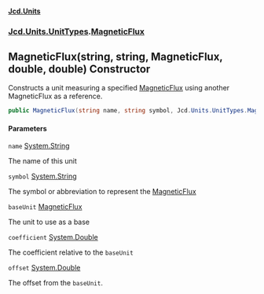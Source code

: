 #### [Jcd.Units](index.md 'index')
### [Jcd.Units.UnitTypes](Jcd.Units.UnitTypes.md 'Jcd.Units.UnitTypes').[MagneticFlux](Jcd.Units.UnitTypes.MagneticFlux.md 'Jcd.Units.UnitTypes.MagneticFlux')

## MagneticFlux(string, string, MagneticFlux, double, double) Constructor

Constructs a unit measuring a specified [MagneticFlux](Jcd.Units.UnitTypes.MagneticFlux.md 'Jcd.Units.UnitTypes.MagneticFlux') using another MagneticFlux as a reference.

```csharp
public MagneticFlux(string name, string symbol, Jcd.Units.UnitTypes.MagneticFlux baseUnit, double coefficient, double offset=0.0);
```
#### Parameters

<a name='Jcd.Units.UnitTypes.MagneticFlux.MagneticFlux(string,string,Jcd.Units.UnitTypes.MagneticFlux,double,double).name'></a>

`name` [System.String](https://docs.microsoft.com/en-us/dotnet/api/System.String 'System.String')

The name of this unit

<a name='Jcd.Units.UnitTypes.MagneticFlux.MagneticFlux(string,string,Jcd.Units.UnitTypes.MagneticFlux,double,double).symbol'></a>

`symbol` [System.String](https://docs.microsoft.com/en-us/dotnet/api/System.String 'System.String')

The symbol or abbreviation to represent the [MagneticFlux](Jcd.Units.UnitTypes.MagneticFlux.md 'Jcd.Units.UnitTypes.MagneticFlux')

<a name='Jcd.Units.UnitTypes.MagneticFlux.MagneticFlux(string,string,Jcd.Units.UnitTypes.MagneticFlux,double,double).baseUnit'></a>

`baseUnit` [MagneticFlux](Jcd.Units.UnitTypes.MagneticFlux.md 'Jcd.Units.UnitTypes.MagneticFlux')

The unit to use as a base

<a name='Jcd.Units.UnitTypes.MagneticFlux.MagneticFlux(string,string,Jcd.Units.UnitTypes.MagneticFlux,double,double).coefficient'></a>

`coefficient` [System.Double](https://docs.microsoft.com/en-us/dotnet/api/System.Double 'System.Double')

The coefficient relative to the `baseUnit`

<a name='Jcd.Units.UnitTypes.MagneticFlux.MagneticFlux(string,string,Jcd.Units.UnitTypes.MagneticFlux,double,double).offset'></a>

`offset` [System.Double](https://docs.microsoft.com/en-us/dotnet/api/System.Double 'System.Double')

The offset from the `baseUnit`.